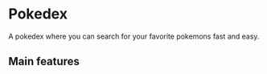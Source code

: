 # Pokedex
A pokedex where you can search for your favorite pokemons fast and easy.

## Main features
